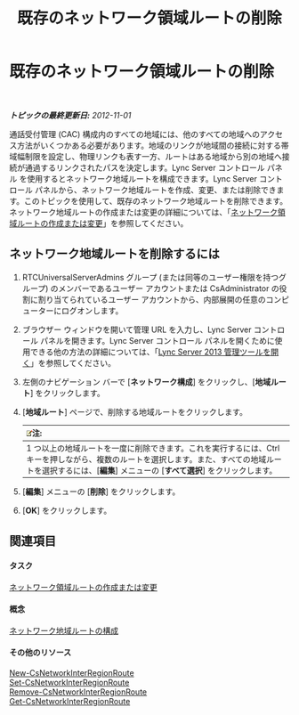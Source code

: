 ﻿---
title: 既存のネットワーク領域ルートの削除
TOCTitle: 既存のネットワーク領域ルートの削除
ms:assetid: 6256ff80-5f1e-48b4-928b-24aeb3c1a0e7
ms:mtpsurl: https://technet.microsoft.com/ja-jp/library/JJ688074(v=OCS.15)
ms:contentKeyID: 49886977
ms.date: 05/19/2016
mtps_version: v=OCS.15
ms.translationtype: HT
---

# 既存のネットワーク領域ルートの削除

 

_**トピックの最終更新日:** 2012-11-01_

通話受付管理 (CAC) 構成内のすべての地域には、他のすべての地域へのアクセス方法がいくつかある必要があります。地域のリンクが地域間の接続に対する帯域幅制限を設定し、物理リンクも表す一方、ルートはある地域から別の地域へ接続が通過するリンクされたパスを決定します。Lync Server コントロール パネル を使用するとネットワーク地域ルートを構成できます。Lync Server コントロール パネルから、ネットワーク地域ルートを作成、変更、または削除できます。このトピックを使用して、既存のネットワーク地域ルートを削除できます。ネットワーク地域ルートの作成または変更の詳細については、「[ネットワーク領域ルートの作成または変更](lync-server-2013-creating-or-modifying-network-region-routes.md)」を参照してください。

## ネットワーク地域ルートを削除するには

1.  RTCUniversalServerAdmins グループ (または同等のユーザー権限を持つグループ) のメンバーであるユーザー アカウントまたは CsAdministrator の役割に割り当てられているユーザー アカウントから、内部展開の任意のコンピューターにログオンします。

2.  ブラウザー ウィンドウを開いて管理 URL を入力し、Lync Server コントロール パネルを開きます。Lync Server コントロール パネルを開くために使用できる他の方法の詳細については、「[Lync Server 2013 管理ツールを開く](lync-server-2013-open-lync-server-administrative-tools.md)」を参照してください。

3.  左側のナビゲーション バーで \[**ネットワーク構成**\] をクリックし、\[**地域ルート**\] をクリックします。

4.  \[**地域ルート**\] ページで、削除する地域ルートをクリックします。
    
    <table>
    <thead>
    <tr class="header">
    <th><img src="images/Gg412781.note(OCS.15).gif" title="note" alt="note" />注:</th>
    </tr>
    </thead>
    <tbody>
    <tr class="odd">
    <td>1 つ以上の地域ルートを一度に削除できます。これを実行するには、Ctrl キーを押しながら、複数のルートを選択します。また、すべての地域ルートを選択するには、[<strong>編集</strong>] メニューの [<strong>すべて選択</strong>] をクリックします。</td>
    </tr>
    </tbody>
    </table>


5.  \[**編集**\] メニューの \[**削除**\] をクリックします。

6.  \[**OK**\] をクリックします。

## 関連項目

#### タスク

[ネットワーク領域ルートの作成または変更](lync-server-2013-creating-or-modifying-network-region-routes.md)  

#### 概念

[ネットワーク地域ルートの構成](https://technet.microsoft.com/ja-jp/library/gg133706\(v=ocs.15\))  

#### その他のリソース

[New-CsNetworkInterRegionRoute](https://docs.microsoft.com/en-us/powershell/module/skype/New-CsNetworkInterRegionRoute)  
[Set-CsNetworkInterRegionRoute](set-csnetworkinterregionroute.md)  
[Remove-CsNetworkInterRegionRoute](remove-csnetworkinterregionroute.md)  
[Get-CsNetworkInterRegionRoute](get-csnetworkinterregionroute.md)

